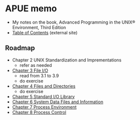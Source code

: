 # APUE memo

* My notes on the book, Advanced Programming in the UNIX® Environment, Third Edition
* [Table of Contents](http://apuebook.com/toc3e.html) (external site)

## Roadmap

* Chapter 2 UNIX Standardization and Imprementations
	* refer as needed
* [Chapter 3 File I/O](./apue_ch03)
	* read from 3.1 to 3.9
	* do exercise
* [Chapter 4 Files and Directories](./apue_ch04)
	* do exercise
* [Chapter 5 Standard I/O Library](./apue_ch05)
* [Chapter 6 System Data Files and Information](./apue_ch06.md)
* [Chapter 7 Process Environment](./apue_ch07.md)
* [Chapter 8 Process Control](./apue_ch08.md)
<!--stackedit_data:
eyJoaXN0b3J5IjpbMjAyODc5Njc5MCwtMTgzNzEwNjY2NSwyNz
cyNDM3MDMsLTEyNDM3MzMxMTgsLTEyNDM3MzMxMTgsNjc4Mzgx
NjIxLDg3NDE1MzA0LC0xMjM1MjM5NDU4LDUxOTE3MjE0NiwxNz
U3NjY1NzE2LC0xMTg0OTIzNjg2LDEyOTU2MDI3MjAsMTA3ODE5
NTA0LC0xMjM1MjM1NjIwLC05OTYzMjQxNDcsMTQzNDk2NDAxLC
0xODc4MDkzNjQxLC0xMjYyMjE4NjQ4LC0zOTg5MDc1OTAsLTEy
NjIyMTg2NDhdfQ==
-->